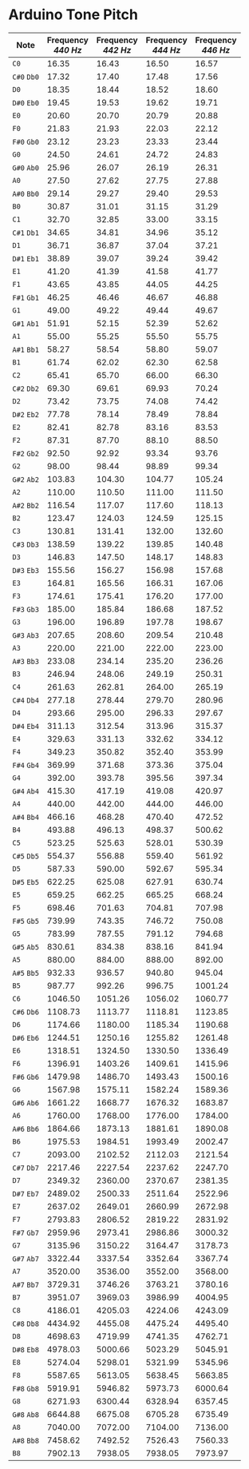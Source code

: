 Arduino Tone Pitch
==================

| Note | Frequency<br/>_440 Hz_ | Frequency<br/>_442 Hz_ | Frequency<br/>_444 Hz_ |Frequency<br/>_446 Hz_ |
| - | - | - | - | - |
| `C0` | 16.35 |  16.43 | 16.50 | 16.57 |
| `C#0` `Db0`  | 17.32 |  17.40 | 17.48 | 17.56 |
| `D0` | 18.35 |  18.44 | 18.52 | 18.60 |
| `D#0` `Eb0`  | 19.45 |  19.53 | 19.62 | 19.71 |
| `E0` | 20.60 |  20.70 | 20.79 | 20.88 |
| `F0` | 21.83 |  21.93 | 22.03 | 22.12 |
| `F#0` `Gb0`  | 23.12 |  23.23 | 23.33 | 23.44 |
| `G0` | 24.50 |  24.61 | 24.72 | 24.83 |
| `G#0` `Ab0`  | 25.96 |  26.07 | 26.19 | 26.31 |
| `A0` | 27.50 |  27.62 | 27.75 | 27.88 |
| `A#0` `Bb0`  | 29.14 |  29.27 | 29.40 | 29.53 |
| `B0` | 30.87 |  31.01 | 31.15 | 31.29 |
| `C1` | 32.70 |  32.85 | 33.00 | 33.15 |
| `C#1` `Db1`  | 34.65 |  34.81 | 34.96 | 35.12 |
| `D1` | 36.71 |  36.87 | 37.04 | 37.21 |
| `D#1` `Eb1`  | 38.89 |  39.07 | 39.24 | 39.42 |
| `E1` | 41.20 |  41.39 | 41.58 | 41.77 |
| `F1` | 43.65 |  43.85 | 44.05 | 44.25 |
| `F#1` `Gb1`  | 46.25 |  46.46 | 46.67 | 46.88 |
| `G1` | 49.00 |  49.22 | 49.44 | 49.67 |
| `G#1` `Ab1`  | 51.91 |  52.15 | 52.39 | 52.62 |
| `A1` | 55.00 |  55.25 | 55.50 | 55.75 |
| `A#1` `Bb1`  | 58.27 |  58.54 | 58.80 | 59.07 |
| `B1` | 61.74 |  62.02 | 62.30 | 62.58 |
| `C2` | 65.41 |  65.70 | 66.00 | 66.30 |
| `C#2` `Db2`  | 69.30 |  69.61 | 69.93 | 70.24 |
| `D2` | 73.42 |  73.75 | 74.08 | 74.42 |
| `D#2` `Eb2`  | 77.78 |  78.14 | 78.49 | 78.84 |
| `E2` | 82.41 |  82.78 | 83.16 | 83.53 |
| `F2` | 87.31 |  87.70 | 88.10 | 88.50 |
| `F#2` `Gb2`  | 92.50 |  92.92 | 93.34 | 93.76 |
| `G2` | 98.00 |  98.44 | 98.89 | 99.34 |
| `G#2` `Ab2`  | 103.83 |  104.30 | 104.77 | 105.24 |
| `A2` | 110.00 |  110.50 | 111.00 | 111.50 |
| `A#2` `Bb2`  | 116.54 |  117.07 | 117.60 | 118.13 |
| `B2` | 123.47 |  124.03 | 124.59 | 125.15 |
| `C3` | 130.81 |  131.41 | 132.00 | 132.60 |
| `C#3` `Db3`  | 138.59 |  139.22 | 139.85 | 140.48 |
| `D3` | 146.83 |  147.50 | 148.17 | 148.83 |
| `D#3` `Eb3`  | 155.56 |  156.27 | 156.98 | 157.68 |
| `E3` | 164.81 |  165.56 | 166.31 | 167.06 |
| `F3` | 174.61 |  175.41 | 176.20 | 177.00 |
| `F#3` `Gb3`  | 185.00 |  185.84 | 186.68 | 187.52 |
| `G3` | 196.00 |  196.89 | 197.78 | 198.67 |
| `G#3` `Ab3`  | 207.65 |  208.60 | 209.54 | 210.48 |
| `A3` | 220.00 |  221.00 | 222.00 | 223.00 |
| `A#3` `Bb3`  | 233.08 |  234.14 | 235.20 | 236.26 |
| `B3` | 246.94 |  248.06 | 249.19 | 250.31 |
| `C4` | 261.63 |  262.81 | 264.00 | 265.19 |
| `C#4` `Db4`  | 277.18 |  278.44 | 279.70 | 280.96 |
| `D4` | 293.66 |  295.00 | 296.33 | 297.67 |
| `D#4` `Eb4`  | 311.13 |  312.54 | 313.96 | 315.37 |
| `E4` | 329.63 |  331.13 | 332.62 | 334.12 |
| `F4` | 349.23 |  350.82 | 352.40 | 353.99 |
| `F#4` `Gb4`  | 369.99 |  371.68 | 373.36 | 375.04 |
| `G4` | 392.00 |  393.78 | 395.56 | 397.34 |
| `G#4` `Ab4`  | 415.30 |  417.19 | 419.08 | 420.97 |
| `A4` | 440.00 |  442.00 | 444.00 | 446.00 |
| `A#4` `Bb4`  | 466.16 |  468.28 | 470.40 | 472.52 |
| `B4` | 493.88 |  496.13 | 498.37 | 500.62 |
| `C5` | 523.25 |  525.63 | 528.01 | 530.39 |
| `C#5` `Db5`  | 554.37 |  556.88 | 559.40 | 561.92 |
| `D5` | 587.33 |  590.00 | 592.67 | 595.34 |
| `D#5` `Eb5`  | 622.25 |  625.08 | 627.91 | 630.74 |
| `E5` | 659.25 |  662.25 | 665.25 | 668.24 |
| `F5` | 698.46 |  701.63 | 704.81 | 707.98 |
| `F#5` `Gb5`  | 739.99 |  743.35 | 746.72 | 750.08 |
| `G5` | 783.99 |  787.55 | 791.12 | 794.68 |
| `G#5` `Ab5`  | 830.61 |  834.38 | 838.16 | 841.94 |
| `A5` | 880.00 |  884.00 | 888.00 | 892.00 |
| `A#5` `Bb5`  | 932.33 |  936.57 | 940.80 | 945.04 |
| `B5` | 987.77 |  992.26 | 996.75 | 1001.24 |
| `C6` | 1046.50 |  1051.26 | 1056.02 | 1060.77 |
| `C#6` `Db6`  | 1108.73 |  1113.77 | 1118.81 | 1123.85 |
| `D6` | 1174.66 |  1180.00 | 1185.34 | 1190.68 |
| `D#6` `Eb6`  | 1244.51 |  1250.16 | 1255.82 | 1261.48 |
| `E6` | 1318.51 |  1324.50 | 1330.50 | 1336.49 |
| `F6` | 1396.91 |  1403.26 | 1409.61 | 1415.96 |
| `F#6` `Gb6`  | 1479.98 |  1486.70 | 1493.43 | 1500.16 |
| `G6` | 1567.98 |  1575.11 | 1582.24 | 1589.36 |
| `G#6` `Ab6`  | 1661.22 |  1668.77 | 1676.32 | 1683.87 |
| `A6` | 1760.00 |  1768.00 | 1776.00 | 1784.00 |
| `A#6` `Bb6`  | 1864.66 |  1873.13 | 1881.61 | 1890.08 |
| `B6` | 1975.53 |  1984.51 | 1993.49 | 2002.47 |
| `C7` | 2093.00 |  2102.52 | 2112.03 | 2121.54 |
| `C#7` `Db7`  | 2217.46 |  2227.54 | 2237.62 | 2247.70 |
| `D7` | 2349.32 |  2360.00 | 2370.67 | 2381.35 |
| `D#7` `Eb7`  | 2489.02 |  2500.33 | 2511.64 | 2522.96 |
| `E7` | 2637.02 |  2649.01 | 2660.99 | 2672.98 |
| `F7` | 2793.83 |  2806.52 | 2819.22 | 2831.92 |
| `F#7` `Gb7`  | 2959.96 |  2973.41 | 2986.86 | 3000.32 |
| `G7` | 3135.96 |  3150.22 | 3164.47 | 3178.73 |
| `G#7` `Ab7`  | 3322.44 |  3337.54 | 3352.64 | 3367.74 |
| `A7` | 3520.00 |  3536.00 | 3552.00 | 3568.00 |
| `A#7` `Bb7`  | 3729.31 |  3746.26 | 3763.21 | 3780.16 |
| `B7` | 3951.07 |  3969.03 | 3986.99 | 4004.95 |
| `C8` | 4186.01 |  4205.03 | 4224.06 | 4243.09 |
| `C#8` `Db8`  | 4434.92 |  4455.08 | 4475.24 | 4495.40 |
| `D8` | 4698.63 |  4719.99 | 4741.35 | 4762.71 |
| `D#8` `Eb8`  | 4978.03 |  5000.66 | 5023.29 | 5045.91 |
| `E8` | 5274.04 |  5298.01 | 5321.99 | 5345.96 |
| `F8` | 5587.65 |  5613.05 | 5638.45 | 5663.85 |
| `F#8` `Gb8`  | 5919.91 |  5946.82 | 5973.73 | 6000.64 |
| `G8` | 6271.93 |  6300.44 | 6328.94 | 6357.45 |
| `G#8` `Ab8`  | 6644.88 |  6675.08 | 6705.28 | 6735.49 |
| `A8` | 7040.00 |  7072.00 | 7104.00 | 7136.00 |
| `A#8` `Bb8`  | 7458.62 |  7492.52 | 7526.43 | 7560.33 |
| `B8` | 7902.13 | 7938.05 | 7938.05 | 7973.97 | 8009.89 |
